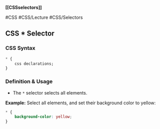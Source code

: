 **[[CSSselectors]]**

#CSS #CSS/Lecture  #CSS/Selectors 
## CSS * Selector
### CSS Syntax
```CSS
* {
    css declarations;
}
```

### Definition & Usage
- The `*` selector selects all elements.

**Example:** Select all elements, and set their background color to yellow:
```CSS
* {
	background-color: yellow;
}
```